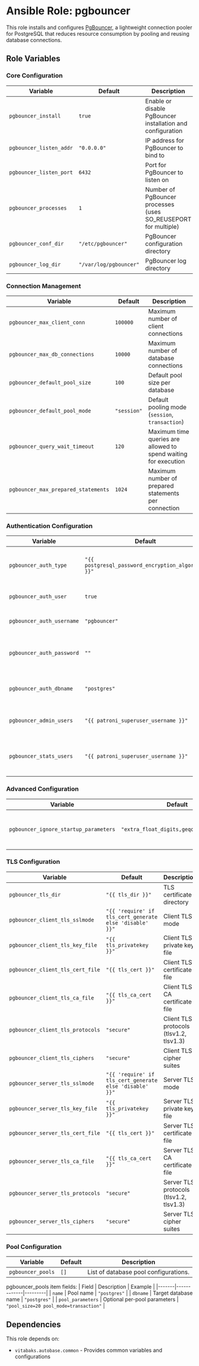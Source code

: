# Ansible Role: pgbouncer

This role installs and configures [PgBouncer](https://www.pgbouncer.org/), a lightweight connection pooler for PostgreSQL that reduces resource consumption by pooling and reusing database connections.

## Role Variables

### Core Configuration

| Variable | Default | Description |
|----------|---------|-------------|
| `pgbouncer_install` | `true` | Enable or disable PgBouncer installation and configuration |
| `pgbouncer_listen_addr` | `"0.0.0.0"` | IP address for PgBouncer to bind to |
| `pgbouncer_listen_port` | `6432` | Port for PgBouncer to listen on |
| `pgbouncer_processes` | `1` | Number of PgBouncer processes (uses SO_REUSEPORT for multiple) |
| `pgbouncer_conf_dir` | `"/etc/pgbouncer"` | PgBouncer configuration directory |
| `pgbouncer_log_dir` | `"/var/log/pgbouncer"` | PgBouncer log directory |

### Connection Management

| Variable | Default | Description |
|----------|---------|-------------|
| `pgbouncer_max_client_conn` | `100000` | Maximum number of client connections |
| `pgbouncer_max_db_connections` | `10000` | Maximum number of database connections |
| `pgbouncer_default_pool_size` | `100` | Default pool size per database |
| `pgbouncer_default_pool_mode` | `"session"` | Default pooling mode (`session`, `transaction`) |
| `pgbouncer_query_wait_timeout` | `120` | Maximum time queries are allowed to spend waiting for execution |
| `pgbouncer_max_prepared_statements` | `1024` | Maximum number of prepared statements per connection |

### Authentication Configuration

| Variable | Default | Description |
|----------|---------|-------------|
| `pgbouncer_auth_type` | `"{{ postgresql_password_encryption_algorithm }}"` | Authentication method (commonly `scram-sha-256` or `md5`) |
| `pgbouncer_auth_user` | `true` | Use auth_user function for authentication |
| `pgbouncer_auth_username` | `"pgbouncer"` | Username for auth_user queries |
| `pgbouncer_auth_password` | `""` | Password for auth_user (auto-generated if empty) |
| `pgbouncer_auth_dbname` | `"postgres"` | Database name for auth_user queries |
| `pgbouncer_admin_users` | `"{{ patroni_superuser_username }}"` | Comma-separated list of admin users |
| `pgbouncer_stats_users` | `"{{ patroni_superuser_username }}"` | Comma-separated list of users who can view statistics |

### Advanced Configuration

| Variable | Default | Description |
|----------|---------|-------------|
| `pgbouncer_ignore_startup_parameters` | `"extra_float_digits,geqo,search_path"` | Comma-separated list of parameters to ignore |

### TLS Configuration

| Variable | Default | Description |
|----------|---------|-------------|
| `pgbouncer_tls_dir` | `"{{ tls_dir }}"` | TLS certificate directory |
| `pgbouncer_client_tls_sslmode` | `"{{ 'require' if tls_cert_generate else 'disable' }}"` | Client TLS mode |
| `pgbouncer_client_tls_key_file` | `"{{ tls_privatekey }}"` | Client TLS private key file |
| `pgbouncer_client_tls_cert_file` | `"{{ tls_cert }}"` | Client TLS certificate file |
| `pgbouncer_client_tls_ca_file` | `"{{ tls_ca_cert }}"` | Client TLS CA certificate file |
| `pgbouncer_client_tls_protocols` | `"secure"` | Client TLS protocols (tlsv1.2, tlsv1.3) |
| `pgbouncer_client_tls_ciphers` | `"secure"` | Client TLS cipher suites |
| `pgbouncer_server_tls_sslmode` | `"{{ 'require' if tls_cert_generate else 'disable' }}"` | Server TLS mode |
| `pgbouncer_server_tls_key_file` | `"{{ tls_privatekey }}"` | Server TLS private key file |
| `pgbouncer_server_tls_cert_file` | `"{{ tls_cert }}"` | Server TLS certificate file |
| `pgbouncer_server_tls_ca_file` | `"{{ tls_ca_cert }}"` | Server TLS CA certificate file |
| `pgbouncer_server_tls_protocols` | `"secure"` | Server TLS protocols (tlsv1.2, tlsv1.3) |
| `pgbouncer_server_tls_ciphers` | `"secure"` | Server TLS cipher suites |

### Pool Configuration

| Variable | Default | Description |
|----------|---------|-------------|
| `pgbouncer_pools` | `[]` | List of database pool configurations. |

pgbouncer_pools item fields:
| Field | Description | Example |
|-------|-------------|---------|
| `name` | Pool name | `"postgres"` |
| `dbname` | Target database name | `"postgres"` |
| `pool_parameters` | Optional per-pool parameters | `"pool_size=20 pool_mode=transaction"` |

## Dependencies

This role depends on:
- `vitabaks.autobase.common` - Provides common variables and configurations
